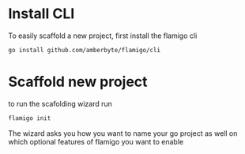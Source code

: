 # Install CLI

To easily scaffold a new project, first install the flamigo cli

```bash
go install github.com/amberbyte/flamigo/cli
```

# Scaffold new project
to run the scafolding wizard run
```bash
flamigo init
```

The wizard asks you how you want to name your go project as well on which optional features of flamigo you want to enable